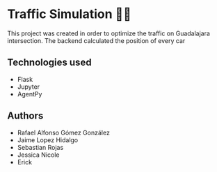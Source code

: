 # Traffic Simulation 🚗🚦
This project was created in order to optimize the traffic on Guadalajara intersection. The backend calculated the position of every car

## Technologies used
- Flask
- Jupyter
- AgentPy

## Authors
- Rafael Alfonso Gómez González
- Jaime Lopez Hidalgo
- Sebastian Rojas
- Jessica Nicole
- Erick
